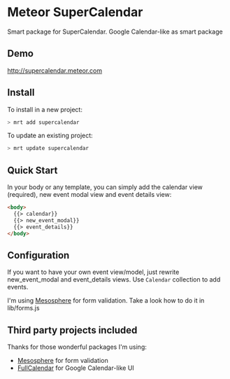 Meteor SuperCalendar
================

Smart package for SuperCalendar. Google Calendar-like as smart package

## Demo

http://supercalendar.meteor.com

## Install

To install in a new project:
```bash
> mrt add supercalendar
```

To update an existing project:
```bash
> mrt update supercalendar
```

## Quick Start

In your body or any template, you can simply add the calendar view (required), new event modal view and event details view:

```html
<body>
  {{> calendar}}
  {{> new_event_modal}}
  {{> event_details}}
</body>
```

## Configuration

If you want to have your own event view/model, just rewrite
new_event_modal and event_details views. Use `Calendar` collection to
add events.

I'm using [Mesosphere](https://github.com/copleykj/Mesosphere) for form validation. Take a look how to do it in
lib/forms.js

## Third party projects included

Thanks for those wonderful packages I'm using:
* [Mesosphere](https://github.com/copleykj/Mesosphere) for form
  validation
* [FullCalendar](http://arshaw.com/fullcalendar/) for Google Calendar-like UI
